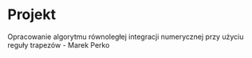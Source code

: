 # Projekt
Opracowanie algorytmu równoległej integracji numerycznej przy użyciu reguły trapezów - Marek Perko 
